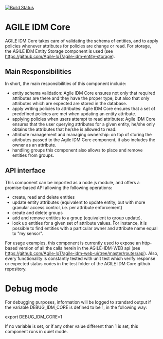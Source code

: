 [![Build Status](https://travis-ci.org/Agile-IoT/agile-idm-core.svg?branch=master)](https://travis-ci.org/Agile-IoT/agile-idm-core)

# AGILE IDM Core

AGILE IDM Core takes care of validating the schema of entities, and to apply policies whenever attributes for policies are change or read. For storage, the AGILE IDM Entity Storage component is used (see https://github.com/Agile-IoT/agile-idm-entity-storage).

## Main Responsibilities

In short, the main responsibilities of this component include:
* entity schema validation:  Agile IDM Core ensures not only that required attributes are there and they have the proper type, but also that only attributes which are expected are stored in the database.
* apply writing policies to attributes: Agile IDM Core ensures that a set of predefined policies are met when updating an entity attribute.
* applying policies when users attempt to read attributes:  Agile IDM Core  ensures that the user querying attributes for a given entity, he/she only obtains the attributes that he/she is allowed to read.
* attribute management and managing ownership: on top of storing the attributes passed to the Agile IDM Core component, it also includes the owner as an attribute.
* handling groups this component also allows to place and remove entities from groups.

## API interface

This component can be imported as a node.js module, and offers a promise-based API allowing the following operations:
* create, read and delete entities
* update entity attributes (equivalent to update entity, but with more granular access control, i.e. per attribute enforcement)
* create and delete groups
* add and remove entities to a group (equivalent to group update).
* look up entities for a given set of attribute values. For instance, it is possible to find entities with a particular owner and attribute name equal to "my sensor".

For usage examples, this component is currently used to expose an http-based version of all the calls herein in the AGILE-IDM-WEB api (see https://github.com/Agile-IoT/agile-idm-web-ui/tree/master/routes/api). Also, every functionality is constantly tested with unit test which verify response or expected status codes in the test folder of the AGILE IDM Core github repository.

# Debug mode

For debugging purposes, information will be logged to standard output if  the  variable DEBUG_IDM_CORE is defined to be 1, in the following way:

export DEBUG_IDM_CORE=1

If no variable is set, or if any other value different than 1 is set, this component runs in quiet mode.
